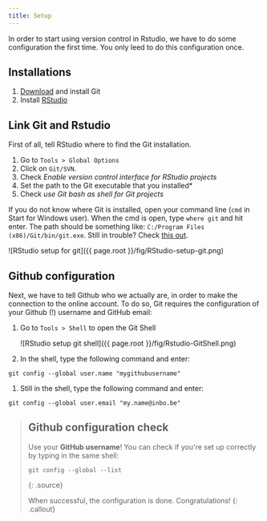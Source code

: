 ```yaml
---
title: Setup
---
```



In order to start using version control in Rstudio, we have to do some configuration the first time. You only leed to do this configuration once.

## Installations

1. [Download](https://git-scm.com/downloads) and install Git
1. Install [RStudio](https://inbo.github.io/tutorials/installation-RStudio-admin.html)

## Link Git and Rstudio

First of all, tell RStudio where to find the Git installation. 

1. Go to `Tools > Global Options`
1. Click on `Git/SVN`.
1. Check *Enable version control interface for RStudio projects*
1. Set the path to the Git executable that you installed*
1. Check *use Git bash as shell for Git projects*

If you do not know where Git is installed, open your command line (`cmd` in Start for Windows user). When the cmd is open, type `where git` and hit enter. The path should be something like: `C:/Program Files (x86)/Git/bin/git.exe`. Still in trouble? Check [this out](http://happygitwithr.com/rstudio-see-git.html#tell-rstudio-where-to-find-git).

![RStudio setup for git]({{ page.root }}/fig/RStudio-setup-git.png)

## Github configuration

Next, we have to tell Github who we actually are, in order to make the connection to the online account. To do so, Git requires the configuration of your Github (!) username and GitHub email:

1. Go to `Tools > Shell` to open the Git Shell

   ![RStudio setup git shell]({{ page.root }}/fig/Rstudio-GitShell.png)

1. In the shell, type the following command and enter:
```
git config --global user.name "mygithubusername"
```
1. Still in the shell, type the following command and enter:
```
git config --global user.email "my.name@inbo.be"
```

> ## Github configuration check
>
> Use your **GitHub username**! You can check if you're set up correctly by typing  in the same shell:
>
> ~~~
> git config --global --list
> ~~~
> {: .source}
> 
> When successful, the configuration is done. Congratulations!
{: .callout}



